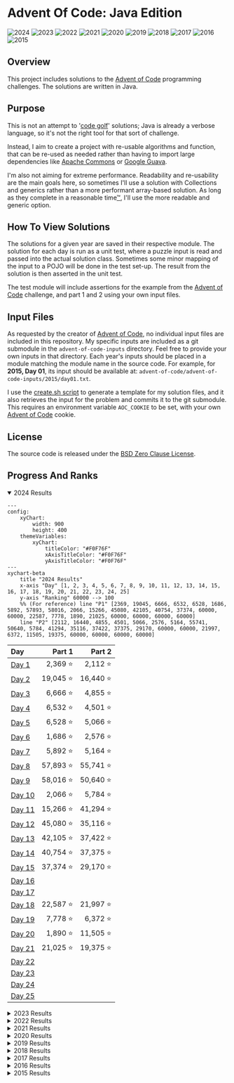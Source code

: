 # Advent Of Code: Java Edition

![2024](https://img.shields.io/badge/2024%20⭐-38-yellow)
![2023](https://img.shields.io/badge/2023%20⭐-32-yellow)
![2022](https://img.shields.io/badge/2022%20⭐-28-yellow)
![2021](https://img.shields.io/badge/2021%20⭐-19-orange)
![2020](https://img.shields.io/badge/2020%20⭐-0-red)
![2019](https://img.shields.io/badge/2019%20⭐-0-red)
![2018](https://img.shields.io/badge/2018%20⭐-4-orange)
![2017](https://img.shields.io/badge/2017%20⭐-0-red)
![2016](https://img.shields.io/badge/2016%20⭐-0-red)
![2015](https://img.shields.io/badge/2015%20⭐-50-green)

## Overview

This project includes solutions to the [Advent of Code](https://adventofcode.com/) programming challenges.
The solutions are written in Java.

## Purpose

This is not an attempt to '[code golf](https://en.wikipedia.org/wiki/Code_golf)' solutions; Java is already a verbose language, so it's not the right
tool for that sort of challenge.

Instead, I aim to create a project with re-usable algorithms and function, that can be re-used as needed rather than having to import large
dependencies like [Apache Commons](https://commons.apache.org/) or [Google Guava](https://github.com/google/guava).

I'm also not aiming for extreme performance. Readability and re-usability are the main goals here, so sometimes I'll use a solution with Collections
and generics rather than a more performant array-based solution. As long as they complete in a
reasonable time[™](https://en.wikipedia.org/wiki/Reasonable_time), I'll use the more readable and generic option.

## How To View Solutions

The solutions for a given year are saved in their respective module. The solution for each day is run as a unit test, where a puzzle input is read
and passed into the actual solution class. Sometimes some minor mapping of the input to a POJO will be done in the test set-up. The result from the
solution is then asserted in the unit test.

The test module will include assertions for the example from the [Advent of Code](https://adventofcode.com/) challenge, and part 1 and 2 using your
own input files.

## Input Files

As requested by the creator of [Advent of Code](https://adventofcode.com/), no individual input files are included in this repository. My specific
inputs are included as a git submodule in the `advent-of-code-inputs` directory. Feel free to provide your own inputs in that directory. Each year's
inputs should be placed in a module matching the module name in the source code. For example, for **2015, Day 01**, its input should be available
at: `advent-of-code/advent-of-code-inputs/2015/day01.txt`.

I use the [create.sh script](./create.sh) to generate a template for my solution files, and it also retrieves the input for the problem and commits it
to the git submodule. This requires an environment variable `AOC_COOKIE` to be set, with your own [Advent of Code](https://adventofcode.com/) cookie.

## License

The source code is released under the [BSD Zero Clause License](https://opensource.org/licenses/0BSD).

## Progress And Ranks

<details open>
    <summary>2024 Results</summary>

```mermaid
---
config:
    xyChart:
        width: 900
        height: 400
    themeVariables:
        xyChart:
            titleColor: "#F0F76F"
            xAxisTitleColor: "#F0F76F"
            yAxisTitleColor: "#F0F76F"
---
xychart-beta
    title "2024 Results"
    x-axis "Day" [1, 2, 3, 4, 5, 6, 7, 8, 9, 10, 11, 12, 13, 14, 15, 16, 17, 18, 19, 20, 21, 22, 23, 24, 25]
    y-axis "Ranking" 60000 --> 100
    %% (For reference) line "P1" [2369, 19045, 6666, 6532, 6528, 1686, 5892, 57893, 58016, 2066, 15266, 45080, 42105, 40754, 37374, 60000, 60000, 22587, 7778, 1890, 21025, 60000, 60000, 60000, 60000]
    line "P2" [2112, 16440, 4855, 4501, 5066, 2576, 5164, 55741, 50640, 5784, 41294, 35116, 37422, 37375, 29170, 60000, 60000, 21997, 6372, 11505, 19375, 60000, 60000, 60000, 60000]
```

| Day                                            |   Part 1 |   Part 2 |
|:-----------------------------------------------|---------:|---------:|
| [Day 1](https://adventofcode.com/2024/day/1)   |  2,369 ⭐ |  2,112 ⭐ |
| [Day 2](https://adventofcode.com/2024/day/2)   | 19,045 ⭐ | 16,440 ⭐ |
| [Day 3](https://adventofcode.com/2024/day/3)   |  6,666 ⭐ |  4,855 ⭐ |
| [Day 4](https://adventofcode.com/2024/day/4)   |  6,532 ⭐ |  4,501 ⭐ |
| [Day 5](https://adventofcode.com/2024/day/5)   |  6,528 ⭐ |  5,066 ⭐ |
| [Day 6](https://adventofcode.com/2024/day/6)   |  1,686 ⭐ |  2,576 ⭐ |
| [Day 7](https://adventofcode.com/2024/day/7)   |  5,892 ⭐ |  5,164 ⭐ |
| [Day 8](https://adventofcode.com/2024/day/8)   | 57,893 ⭐ | 55,741 ⭐ |
| [Day 9](https://adventofcode.com/2024/day/9)   | 58,016 ⭐ | 50,640 ⭐ |
| [Day 10](https://adventofcode.com/2024/day/10) |  2,066 ⭐ |  5,784 ⭐ |
| [Day 11](https://adventofcode.com/2024/day/11) | 15,266 ⭐ | 41,294 ⭐ |
| [Day 12](https://adventofcode.com/2024/day/12) | 45,080 ⭐ | 35,116 ⭐ |
| [Day 13](https://adventofcode.com/2024/day/13) | 42,105 ⭐ | 37,422 ⭐ |
| [Day 14](https://adventofcode.com/2024/day/14) | 40,754 ⭐ | 37,375 ⭐ |
| [Day 15](https://adventofcode.com/2024/day/15) | 37,374 ⭐ | 29,170 ⭐ |
| [Day 16](https://adventofcode.com/2024/day/16) |          |          |
| [Day 17](https://adventofcode.com/2024/day/17) |          |          |
| [Day 18](https://adventofcode.com/2024/day/18) | 22,587 ⭐ | 21,997 ⭐ |
| [Day 19](https://adventofcode.com/2024/day/19) |  7,778 ⭐ |  6,372 ⭐ |
| [Day 20](https://adventofcode.com/2024/day/20) |  1,890 ⭐ | 11,505 ⭐ |
| [Day 21](https://adventofcode.com/2024/day/21) | 21,025 ⭐ | 19,375 ⭐ |
| [Day 22](https://adventofcode.com/2024/day/22) |          |          |
| [Day 23](https://adventofcode.com/2024/day/23) |          |          |
| [Day 24](https://adventofcode.com/2024/day/24) |          |          |
| [Day 25](https://adventofcode.com/2024/day/25) |          |          |

</details>

<details>
    <summary>2023 Results</summary>

| Day                                            |   Part 1 |   Part 2 |
|:-----------------------------------------------|---------:|---------:|
| [Day 1](https://adventofcode.com/2023/day/1)   |  4,216 ⭐ |  6,251 ⭐ |
| [Day 2](https://adventofcode.com/2023/day/2)   |    697 ⭐ |    555 ⭐ |
| [Day 3](https://adventofcode.com/2023/day/3)   |  7,815 ⭐ |  5,683 ⭐ |
| [Day 4](https://adventofcode.com/2023/day/4)   |  1,382 ⭐ |  4,192 ⭐ |
| [Day 5](https://adventofcode.com/2023/day/5)   |  5,526 ⭐ | 13,381 ⭐ |
| [Day 6](https://adventofcode.com/2023/day/6)   | 20,700 ⭐ | 19,631 ⭐ |
| [Day 7](https://adventofcode.com/2023/day/7)   | 62,595 ⭐ | 57,325 ⭐ |
| [Day 8](https://adventofcode.com/2023/day/8)   | 58,501 ⭐ | 46,949 ⭐ |
| [Day 9](https://adventofcode.com/2023/day/9)   |  3,777 ⭐ |  3,923 ⭐ |
| [Day 10](https://adventofcode.com/2023/day/10) | 15,633 ⭐ |  9,375 ⭐ |
| [Day 11](https://adventofcode.com/2023/day/11) | 12,279 ⭐ | 14,530 ⭐ |
| [Day 12](https://adventofcode.com/2023/day/12) |  3,335 ⭐ |  5,223 ⭐ |
| [Day 13](https://adventofcode.com/2023/day/13) |  4,432 ⭐ |  7,987 ⭐ |
| [Day 14](https://adventofcode.com/2023/day/14) |  2,890 ⭐ |  5,790 ⭐ |
| [Day 15](https://adventofcode.com/2023/day/15) |  3,486 ⭐ |  3,046 ⭐ |
| [Day 16](https://adventofcode.com/2023/day/16) |  2,697 ⭐ |  2,557 ⭐ |
| [Day 17](https://adventofcode.com/2023/day/17) |          |          |
| [Day 18](https://adventofcode.com/2023/day/18) |          |          |
| [Day 19](https://adventofcode.com/2023/day/19) |          |          |
| [Day 20](https://adventofcode.com/2023/day/20) |          |          |
| [Day 21](https://adventofcode.com/2023/day/21) |          |          |
| [Day 22](https://adventofcode.com/2023/day/22) |          |          |
| [Day 23](https://adventofcode.com/2023/day/23) |          |          |
| [Day 24](https://adventofcode.com/2023/day/24) |          |          |
| [Day 25](https://adventofcode.com/2023/day/25) |          |          |

</details>

<details>
    <summary>2022 Results</summary>

| Day                                            |    Part 1 |    Part 2 |
|:-----------------------------------------------|----------:|----------:|
| [Day 1](https://adventofcode.com/2022/day/1)   | 181,122 ⭐ | 174,520 ⭐ |
| [Day 2](https://adventofcode.com/2022/day/2)   | 146,753 ⭐ | 140,513 ⭐ |
| [Day 3](https://adventofcode.com/2022/day/3)   | 112,894 ⭐ | 107,699 ⭐ |
| [Day 4](https://adventofcode.com/2022/day/4)   |  87,474 ⭐ |  85,471 ⭐ |
| [Day 5](https://adventofcode.com/2022/day/5)   |   9,071 ⭐ |   8,050 ⭐ |
| [Day 6](https://adventofcode.com/2022/day/6)   |   2,913 ⭐ |   3,596 ⭐ |
| [Day 7](https://adventofcode.com/2022/day/7)   |   9,084 ⭐ |   7,992 ⭐ |
| [Day 8](https://adventofcode.com/2022/day/8)   |   4,751 ⭐ |   3,356 ⭐ |
| [Day 9](https://adventofcode.com/2022/day/9)   |   7,495 ⭐ |   5,231 ⭐ |
| [Day 10](https://adventofcode.com/2022/day/10) |   7,670 ⭐ |   5,514 ⭐ |
| [Day 11](https://adventofcode.com/2022/day/11) |   2,664 ⭐ |   2,420 ⭐ |
| [Day 12](https://adventofcode.com/2022/day/12) |   7,311 ⭐ |   6,766 ⭐ |
| [Day 13](https://adventofcode.com/2022/day/13) |  14,960 ⭐ |  14,025 ⭐ |
| [Day 14](https://adventofcode.com/2022/day/14) |  30,919 ⭐ |  30,485 ⭐ |
| [Day 17](https://adventofcode.com/2022/day/15) |           |           |
| [Day 17](https://adventofcode.com/2022/day/16) |           |           |
| [Day 17](https://adventofcode.com/2022/day/17) |           |           |
| [Day 18](https://adventofcode.com/2022/day/18) |           |           |
| [Day 19](https://adventofcode.com/2022/day/19) |           |           |
| [Day 20](https://adventofcode.com/2022/day/20) |           |           |
| [Day 21](https://adventofcode.com/2022/day/21) |           |           |
| [Day 22](https://adventofcode.com/2022/day/22) |           |           |
| [Day 23](https://adventofcode.com/2022/day/23) |           |           |
| [Day 24](https://adventofcode.com/2022/day/24) |           |           |
| [Day 25](https://adventofcode.com/2022/day/25) |           |           |

</details>

<details>
    <summary>2021 Results</summary>

| Day                                            |   Part 1 |   Part 2 |
|:-----------------------------------------------|---------:|---------:|
| [Day 1](https://adventofcode.com/2021/day/1)   | 34,535 ⭐ | 30,143 ⭐ |
| [Day 2](https://adventofcode.com/2021/day/2)   | 43,645 ⭐ | 41,117 ⭐ |
| [Day 3](https://adventofcode.com/2021/day/3)   | 86,014 ⭐ | 67,217 ⭐ |
| [Day 4](https://adventofcode.com/2021/day/4)   | 17,500 ⭐ | 15,575 ⭐ |
| [Day 5](https://adventofcode.com/2021/day/5)   | 45,830 ⭐ | 43,865 ⭐ |
| [Day 6](https://adventofcode.com/2021/day/6)   | 52,188 ⭐ | 46,698 ⭐ |
| [Day 7](https://adventofcode.com/2021/day/7)   | 10,242 ⭐ | 17,459 ⭐ |
| [Day 8](https://adventofcode.com/2021/day/8)   | 27,980 ⭐ | 15,957 ⭐ |
| [Day 9](https://adventofcode.com/2021/day/9)   |          |          |
| [Day 10](https://adventofcode.com/2021/day/10) | 42,885 ⭐ | 41,392 ⭐ |
| [Day 11](https://adventofcode.com/2021/day/11) |          |          |
| [Day 12](https://adventofcode.com/2021/day/12) |          |          |
| [Day 13](https://adventofcode.com/2021/day/13) |          |          |
| [Day 14](https://adventofcode.com/2021/day/14) |          |          |
| [Day 15](https://adventofcode.com/2021/day/15) |          |          |
| [Day 16](https://adventofcode.com/2021/day/16) |          |          |
| [Day 17](https://adventofcode.com/2021/day/17) |          |          |
| [Day 18](https://adventofcode.com/2021/day/18) |          |          |
| [Day 19](https://adventofcode.com/2021/day/19) |          |          |
| [Day 20](https://adventofcode.com/2021/day/20) |          |          |
| [Day 21](https://adventofcode.com/2021/day/21) | 18,674 ⭐ |          |
| [Day 22](https://adventofcode.com/2021/day/22) |          |          |
| [Day 23](https://adventofcode.com/2021/day/23) |          |          |
| [Day 24](https://adventofcode.com/2021/day/24) |          |          |
| [Day 25](https://adventofcode.com/2021/day/25) |          |          |

</details>

<details>
    <summary>2020 Results</summary>

| Day                                            | Part 1 | Part 2 |
|:-----------------------------------------------|-------:|-------:|
| [Day 1](https://adventofcode.com/2020/day/1)   |        |        |
| [Day 2](https://adventofcode.com/2020/day/2)   |        |        |
| [Day 3](https://adventofcode.com/2020/day/3)   |        |        |
| [Day 4](https://adventofcode.com/2020/day/4)   |        |        |
| [Day 5](https://adventofcode.com/2020/day/5)   |        |        |
| [Day 6](https://adventofcode.com/2020/day/6)   |        |        |
| [Day 7](https://adventofcode.com/2020/day/7)   |        |        |
| [Day 8](https://adventofcode.com/2020/day/8)   |        |        |
| [Day 9](https://adventofcode.com/2020/day/9)   |        |        |
| [Day 10](https://adventofcode.com/2020/day/10) |        |        |
| [Day 11](https://adventofcode.com/2020/day/11) |        |        |
| [Day 12](https://adventofcode.com/2020/day/12) |        |        |
| [Day 13](https://adventofcode.com/2020/day/13) |        |        |
| [Day 14](https://adventofcode.com/2020/day/14) |        |        |
| [Day 15](https://adventofcode.com/2020/day/15) |        |        |
| [Day 16](https://adventofcode.com/2020/day/16) |        |        |
| [Day 17](https://adventofcode.com/2020/day/17) |        |        |
| [Day 18](https://adventofcode.com/2020/day/18) |        |        |
| [Day 19](https://adventofcode.com/2020/day/19) |        |        |
| [Day 20](https://adventofcode.com/2020/day/20) |        |        |
| [Day 21](https://adventofcode.com/2020/day/21) |        |        |
| [Day 22](https://adventofcode.com/2020/day/22) |        |        |
| [Day 23](https://adventofcode.com/2020/day/23) |        |        |
| [Day 24](https://adventofcode.com/2020/day/24) |        |        |
| [Day 25](https://adventofcode.com/2020/day/25) |        |        |

</details>

<details>
    <summary>2019 Results</summary>

| Day                                            | Part 1 | Part 2 |
|:-----------------------------------------------|-------:|-------:|
| [Day 1](https://adventofcode.com/2019/day/1)   |        |        |
| [Day 2](https://adventofcode.com/2019/day/2)   |        |        |
| [Day 3](https://adventofcode.com/2019/day/3)   |        |        |
| [Day 4](https://adventofcode.com/2019/day/4)   |        |        |
| [Day 5](https://adventofcode.com/2019/day/5)   |        |        |
| [Day 6](https://adventofcode.com/2019/day/6)   |        |        |
| [Day 7](https://adventofcode.com/2019/day/7)   |        |        |
| [Day 8](https://adventofcode.com/2019/day/8)   |        |        |
| [Day 9](https://adventofcode.com/2019/day/9)   |        |        |
| [Day 10](https://adventofcode.com/2019/day/10) |        |        |
| [Day 11](https://adventofcode.com/2019/day/11) |        |        |
| [Day 12](https://adventofcode.com/2019/day/12) |        |        |
| [Day 13](https://adventofcode.com/2019/day/13) |        |        |
| [Day 14](https://adventofcode.com/2019/day/14) |        |        |
| [Day 15](https://adventofcode.com/2019/day/15) |        |        |
| [Day 16](https://adventofcode.com/2019/day/16) |        |        |
| [Day 17](https://adventofcode.com/2019/day/17) |        |        |
| [Day 18](https://adventofcode.com/2019/day/18) |        |        |
| [Day 19](https://adventofcode.com/2019/day/19) |        |        |
| [Day 20](https://adventofcode.com/2019/day/20) |        |        |
| [Day 21](https://adventofcode.com/2019/day/21) |        |        |
| [Day 22](https://adventofcode.com/2019/day/22) |        |        |
| [Day 23](https://adventofcode.com/2019/day/23) |        |        |
| [Day 24](https://adventofcode.com/2019/day/24) |        |        |
| [Day 25](https://adventofcode.com/2019/day/25) |        |        |

</details>

<details>
    <summary>2018 Results</summary>

| Day                                            |   Part 1 |   Part 2 |
|:-----------------------------------------------|---------:|---------:|
| [Day 1](https://adventofcode.com/2018/day/1)   | 27,792 ⭐ | 22,808 ⭐ |
| [Day 2](https://adventofcode.com/2018/day/2)   | 66,502 ⭐ | 59,417 ⭐ |
| [Day 3](https://adventofcode.com/2018/day/3)   |          |          |
| [Day 4](https://adventofcode.com/2018/day/4)   |          |          |
| [Day 5](https://adventofcode.com/2018/day/5)   |          |          |
| [Day 6](https://adventofcode.com/2018/day/6)   |          |          |
| [Day 7](https://adventofcode.com/2018/day/7)   |          |          |
| [Day 8](https://adventofcode.com/2018/day/8)   |          |          |
| [Day 9](https://adventofcode.com/2018/day/9)   |          |          |
| [Day 10](https://adventofcode.com/2018/day/10) |          |          |
| [Day 11](https://adventofcode.com/2018/day/11) |          |          |
| [Day 12](https://adventofcode.com/2018/day/12) |          |          |
| [Day 13](https://adventofcode.com/2018/day/13) |          |          |
| [Day 14](https://adventofcode.com/2018/day/14) |          |          |
| [Day 15](https://adventofcode.com/2018/day/15) |          |          |
| [Day 16](https://adventofcode.com/2018/day/16) |          |          |
| [Day 17](https://adventofcode.com/2018/day/17) |          |          |
| [Day 18](https://adventofcode.com/2018/day/18) |          |          |
| [Day 19](https://adventofcode.com/2018/day/19) |          |          |
| [Day 20](https://adventofcode.com/2018/day/20) |          |          |
| [Day 21](https://adventofcode.com/2018/day/21) |          |          |
| [Day 22](https://adventofcode.com/2018/day/22) |          |          |
| [Day 23](https://adventofcode.com/2018/day/23) |          |          |
| [Day 24](https://adventofcode.com/2018/day/24) |          |          |
| [Day 25](https://adventofcode.com/2018/day/25) |          |          |

</details>

<details>
    <summary>2017 Results</summary>

| Day                                            | Part 1 | Part 2 |
|:-----------------------------------------------|-------:|-------:|
| [Day 1](https://adventofcode.com/2017/day/1)   |        |        |
| [Day 2](https://adventofcode.com/2017/day/2)   |        |        |
| [Day 3](https://adventofcode.com/2017/day/3)   |        |        |
| [Day 4](https://adventofcode.com/2017/day/4)   |        |        |
| [Day 5](https://adventofcode.com/2017/day/5)   |        |        |
| [Day 6](https://adventofcode.com/2017/day/6)   |        |        |
| [Day 7](https://adventofcode.com/2017/day/7)   |        |        |
| [Day 8](https://adventofcode.com/2017/day/8)   |        |        |
| [Day 9](https://adventofcode.com/2017/day/9)   |        |        |
| [Day 10](https://adventofcode.com/2017/day/10) |        |        |
| [Day 11](https://adventofcode.com/2017/day/11) |        |        |
| [Day 12](https://adventofcode.com/2017/day/12) |        |        |
| [Day 13](https://adventofcode.com/2017/day/13) |        |        |
| [Day 14](https://adventofcode.com/2017/day/14) |        |        |
| [Day 15](https://adventofcode.com/2017/day/15) |        |        |
| [Day 16](https://adventofcode.com/2017/day/16) |        |        |
| [Day 17](https://adventofcode.com/2017/day/17) |        |        |
| [Day 18](https://adventofcode.com/2017/day/18) |        |        |
| [Day 19](https://adventofcode.com/2017/day/19) |        |        |
| [Day 20](https://adventofcode.com/2017/day/20) |        |        |
| [Day 21](https://adventofcode.com/2017/day/21) |        |        |
| [Day 22](https://adventofcode.com/2017/day/22) |        |        |
| [Day 23](https://adventofcode.com/2017/day/23) |        |        |
| [Day 24](https://adventofcode.com/2017/day/24) |        |        |
| [Day 25](https://adventofcode.com/2017/day/25) |        |        |

</details>

<details>
    <summary>2016 Results</summary>

| Day                                            | Part 1 | Part 2 |
|:-----------------------------------------------|-------:|-------:|
| [Day 1](https://adventofcode.com/2016/day/1)   |        |        |
| [Day 2](https://adventofcode.com/2016/day/2)   |        |        |
| [Day 3](https://adventofcode.com/2016/day/3)   |        |        |
| [Day 4](https://adventofcode.com/2016/day/4)   |        |        |
| [Day 5](https://adventofcode.com/2016/day/5)   |        |        |
| [Day 6](https://adventofcode.com/2016/day/6)   |        |        |
| [Day 7](https://adventofcode.com/2016/day/7)   |        |        |
| [Day 8](https://adventofcode.com/2016/day/8)   |        |        |
| [Day 9](https://adventofcode.com/2016/day/9)   |        |        |
| [Day 10](https://adventofcode.com/2016/day/10) |        |        |
| [Day 11](https://adventofcode.com/2016/day/11) |        |        |
| [Day 12](https://adventofcode.com/2016/day/12) |        |        |
| [Day 13](https://adventofcode.com/2016/day/13) |        |        |
| [Day 14](https://adventofcode.com/2016/day/14) |        |        |
| [Day 15](https://adventofcode.com/2016/day/15) |        |        |
| [Day 16](https://adventofcode.com/2016/day/16) |        |        |
| [Day 17](https://adventofcode.com/2016/day/17) |        |        |
| [Day 18](https://adventofcode.com/2016/day/18) |        |        |
| [Day 19](https://adventofcode.com/2016/day/19) |        |        |
| [Day 20](https://adventofcode.com/2016/day/20) |        |        |
| [Day 21](https://adventofcode.com/2016/day/21) |        |        |
| [Day 22](https://adventofcode.com/2016/day/22) |        |        |
| [Day 23](https://adventofcode.com/2016/day/23) |        |        |
| [Day 24](https://adventofcode.com/2016/day/24) |        |        |
| [Day 25](https://adventofcode.com/2016/day/25) |        |        |

</details>

<details>
    <summary>2015 Results</summary>

| Day                                            |   Part 1 |   Part 2 |
|:-----------------------------------------------|---------:|---------:|
| [Day 1](https://adventofcode.com/2015/day/1)   | 16,209 ⭐ | 65,488 ⭐ |
| [Day 2](https://adventofcode.com/2015/day/2)   | 51,249 ⭐ | 46,112 ⭐ |
| [Day 3](https://adventofcode.com/2015/day/3)   | 41,971 ⭐ | 38,509 ⭐ |
| [Day 4](https://adventofcode.com/2015/day/4)   | 34,991 ⭐ | 33,645 ⭐ |
| [Day 5](https://adventofcode.com/2015/day/5)   | 34,146 ⭐ | 28,979 ⭐ |
| [Day 6](https://adventofcode.com/2015/day/6)   | 27,303 ⭐ | 26,097 ⭐ |
| [Day 7](https://adventofcode.com/2015/day/7)   | 19,007 ⭐ | 18,331 ⭐ |
| [Day 8](https://adventofcode.com/2015/day/8)   | 18,022 ⭐ | 17,020 ⭐ |
| [Day 9](https://adventofcode.com/2015/day/9)   | 15,559 ⭐ | 15,246 ⭐ |
| [Day 10](https://adventofcode.com/2015/day/10) | 16,779 ⭐ | 16,163 ⭐ |
| [Day 11](https://adventofcode.com/2015/day/11) | 14,370 ⭐ | 14,182 ⭐ |
| [Day 12](https://adventofcode.com/2015/day/12) | 14,601 ⭐ | 12,618 ⭐ |
| [Day 13](https://adventofcode.com/2015/day/13) | 12,312 ⭐ | 12,150 ⭐ |
| [Day 14](https://adventofcode.com/2015/day/14) | 13,165 ⭐ | 12,305 ⭐ |
| [Day 15](https://adventofcode.com/2015/day/15) | 10,850 ⭐ | 10,699 ⭐ |
| [Day 16](https://adventofcode.com/2015/day/16) | 11,389 ⭐ | 10,976 ⭐ |
| [Day 17](https://adventofcode.com/2015/day/17) | 10,461 ⭐ | 10,282 ⭐ |
| [Day 18](https://adventofcode.com/2015/day/18) |  9,975 ⭐ |  9,840 ⭐ |
| [Day 19](https://adventofcode.com/2015/day/19) |  9,462 ⭐ |  7,173 ⭐ |
| [Day 20](https://adventofcode.com/2015/day/20) |  8,617 ⭐ |  8,089 ⭐ |
| [Day 21](https://adventofcode.com/2015/day/21) |  7,838 ⭐ |  7,667 ⭐ |
| [Day 22](https://adventofcode.com/2015/day/22) |  6,084 ⭐ |  5,923 ⭐ |
| [Day 23](https://adventofcode.com/2015/day/23) |  7,328 ⭐ |  7,290 ⭐ |
| [Day 24](https://adventofcode.com/2015/day/24) |  6,323 ⭐ |  6,240 ⭐ |
| [Day 25](https://adventofcode.com/2015/day/25) |  7,497 ⭐ |  5,393 ⭐ |

</details>
